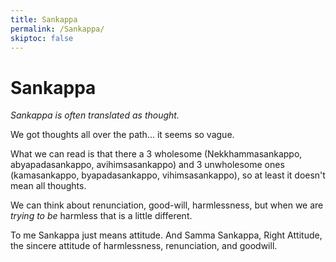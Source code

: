 ```yaml
---
title: Sankappa
permalink: /Sankappa/
skiptoc: false
---
```


# Sankappa

*Sankappa is often translated as thought.*  

We got thoughts all over the path... it seems so vague. 

What we can read is that there a 3 wholesome (Nekkham­ma­sankappo, abyapa­da­sankappo, avihim­sa­sankappo) and 3 unwholesome ones (kamasankappo, byapadasankappo, vihimsasankappo), so at least it doesn't mean all thoughts.  

We can think about renunciation, good-will, harmlessness, but when we are *trying to be* harmless that is a little different.  

To me Sankappa just means attitude. And Samma Sankappa, Right Attitude, the sincere attitude of harmlessness, renunciation, and goodwill.
